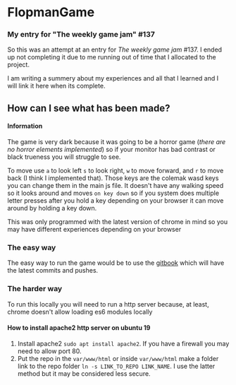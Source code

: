 # FlopmanGame
### My entry for "The weekly game jam" #137

So this was an attempt at an entry for *The weekly game jam* #137. I ended up not completing it due to me running out of time that I allocated to the project.

I am writing a summery about my experiences and all that I learned and I will link it here when its complete.


## How can I see what has been made? 
#### Information
The game is very dark because it was going to be a horror game (*there are no horror elements implemented*) so if your monitor has bad contrast or black trueness you will struggle to see.

To move use `a` to look left `s` to look right, `w` to move forward, and `r` to move back (I think I implemented that). Those keys are the colemak wasd keys you can change them in the main js file. It doesn't have any walking speed so it looks around and moves `on key down` so if you system does multiple letter presses after you hold a key depending on your browser it can move around by holding a key down.

This was only programmed with the latest version of chrome in mind so you may have different experiences depending on your browser

### The easy way
The easy way to run the game would be to use the [gitbook](https://pinkflufflyllama.github.io/Game-Jam-Entry/src/index.html) which will have the latest commits and pushes.

### The harder way
To run this locally you will need to run a http server because, at least, chrome doesn't allow loading es6 modules locally
#### How to install apache2 http server on ubuntu 19
1. Install apache2 `sudo apt install apache2`. If you have a firewall you may need to allow port 80.
2. Put the repo in the `var/www/html` or inside `var/www/html` make a folder link to the repo folder `ln -s LINK_TO_REPO LINK_NAME`. I use the latter method but it may be considered less secure.